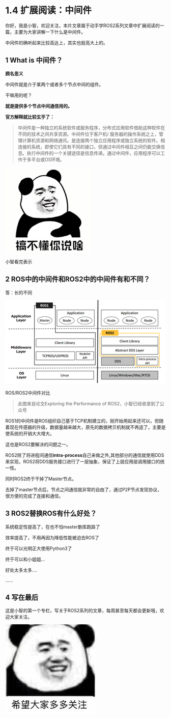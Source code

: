 # 1.4 扩展阅读：中间件

你好，我是小智，欢迎关注，本片文章属于动手学ROS2系列文章中扩展阅读的一篇，主要为大家讲解一下什么是中间件。

中间件的确听起来比较高达上，其实也挺高大上的。



## 1 What is 中间件？

**顾名思义**

中间件就是介于某两个或者多个节点中间的组件。

干嘛用的呢？

**就是提供多个节点中间通信用的。**

**官方解释就比较玄乎了：**

> 中间件是一种独立的系统软件或服务程序，分布式应用软件借助这种软件在不同的技术之间共享资源。中间件位于客户机/ 服务器的操作系统之上，管理计算机资源和网络通讯。是连接两个独立应用程序或独立系统的软件。相连接的系统，即使它们具有不同的接口，但通过中间件相互之间仍能交换信息。执行中间件的一个关键途径是信息传递。通过中间件，应用程序可以工作于多平台或OS环境。

![img](1.4扩展阅读_中间件/imgs/v2-e6dbd2aa59c57d6bda2fcb25d83f1a34_b.png)

小智看完表示



## 2 ROS中的中间件和ROS2中的中间件有和不同？

答：长的不同

![img](1.4扩展阅读_中间件/imgs/v2-471abbce0a08b249637dc603f56dc9cf_b.png)

ROS/ROS2中间件对比

> 此图来自论文Exploring the Performance of ROS2，小智已经收录到了公众号

ROS1的中间件是ROS组织自己基于TCP机制建立的，刚开始用起来还可以，但随着现在传感器的升级，数据量越来越大，原先的数据拷贝机制就不再适了，主要是使系统的开销大大增大。

这也是ROS2要解决的问题之一。

ROS2除了将进程间通信**intra-process**自己来做之外,其他部分的通信就使用DDS来实现，ROS2将DDS服务接口进行了一层抽象，保证了上层应用层调用接口的统一性。

同时ROS2终于干掉了Master节点。

去掉了master节点后，节点之间通信就非常的自由了，通过P2P节点发现协议，很方便的完成了连接和通信。

## 3  ROS2替换ROS有什么好处？

系统稳定性提高了，在也不怕master删库跑路了

效率提高了，不用再因为降低性能被迫去ROS了

终于可以光明正大使用Python3了

终于可以和小姐姐...

好处太多太多....

......





## 4 写在最后

这是小智的第一个专栏，写关于ROS2系列的文章，每周甚至每天都会更新哦，欢迎大家关注。



![img](1.4扩展阅读_中间件/imgs/v2-9ac28902f8d0032c6d4d9ba13b1e4f6b_720w.png)